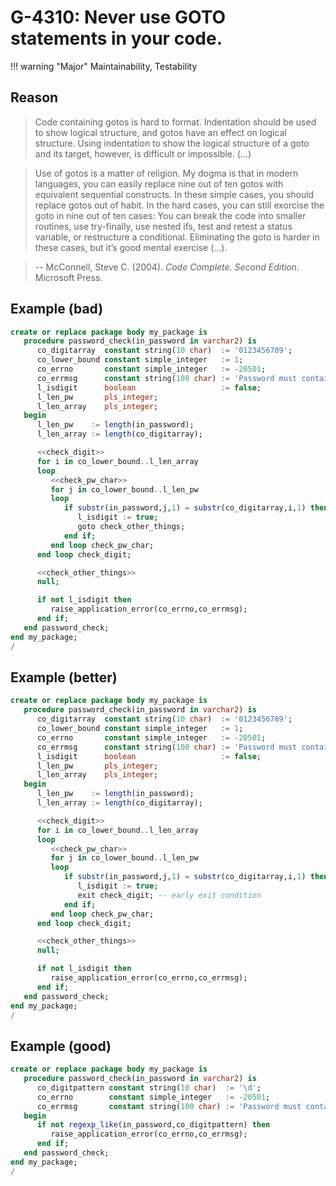 # G-4310: Never use GOTO statements in your code.

!!! warning "Major"
    Maintainability, Testability

## Reason

>Code containing gotos is hard to format. Indentation should be used to show logical structure, and gotos have an effect on logical structure. Using indentation to show the logical structure of a goto and its target, however, is difficult or impossible. (...)

> Use of gotos is a matter of religion. My dogma is that in modern languages, you can easily replace nine out of ten gotos with equivalent sequential constructs. In these simple cases, you should replace gotos out of habit. In the hard cases, you can still exorcise the goto in nine out of ten cases: You can break the code into smaller routines, use try-finally, use nested ifs, test and retest a status variable, or restructure a conditional. Eliminating the goto is harder in these cases, but it’s good mental exercise (...).

>-- McConnell, Steve C. (2004). _Code Complete. Second Edition_. Microsoft Press.

## Example (bad)

``` sql
create or replace package body my_package is
   procedure password_check(in_password in varchar2) is
      co_digitarray  constant string(10 char)  := '0123456789';
      co_lower_bound constant simple_integer   := 1;
      co_errno       constant simple_integer   := -20501;
      co_errmsg      constant string(100 char) := 'Password must contain a digit.';
      l_isdigit      boolean                   := false;
      l_len_pw       pls_integer;
      l_len_array    pls_integer;
   begin
      l_len_pw    := length(in_password);
      l_len_array := length(co_digitarray);

      <<check_digit>>
      for i in co_lower_bound..l_len_array
      loop
         <<check_pw_char>>
         for j in co_lower_bound..l_len_pw
         loop
            if substr(in_password,j,1) = substr(co_digitarray,i,1) then
               l_isdigit := true;
               goto check_other_things;
            end if;
         end loop check_pw_char;
      end loop check_digit;

      <<check_other_things>>
      null;

      if not l_isdigit then
         raise_application_error(co_errno,co_errmsg);
      end if;
   end password_check;
end my_package;
/
```

## Example (better)

``` sql
create or replace package body my_package is
   procedure password_check(in_password in varchar2) is
      co_digitarray  constant string(10 char)  := '0123456789';
      co_lower_bound constant simple_integer   := 1;
      co_errno       constant simple_integer   := -20501;
      co_errmsg      constant string(100 char) := 'Password must contain a digit.';
      l_isdigit      boolean                   := false;
      l_len_pw       pls_integer;
      l_len_array    pls_integer;
   begin
      l_len_pw    := length(in_password);
      l_len_array := length(co_digitarray);

      <<check_digit>>
      for i in co_lower_bound..l_len_array
      loop
         <<check_pw_char>>
         for j in co_lower_bound..l_len_pw
         loop
            if substr(in_password,j,1) = substr(co_digitarray,i,1) then
               l_isdigit := true;
               exit check_digit; -- early exit condition
            end if;
         end loop check_pw_char;
      end loop check_digit;

      <<check_other_things>>
      null;

      if not l_isdigit then
         raise_application_error(co_errno,co_errmsg);
      end if;
   end password_check;
end my_package;
/
```

## Example (good)

``` sql
create or replace package body my_package is
   procedure password_check(in_password in varchar2) is
      co_digitpattern constant string(10 char)  := '\d';
      co_errno        constant simple_integer   := -20501;
      co_errmsg       constant string(100 char) := 'Password must contain a digit.';
   begin
      if not regexp_like(in_password,co_digitpattern) then
         raise_application_error(co_errno,co_errmsg);
      end if;
   end password_check;
end my_package;
/
```